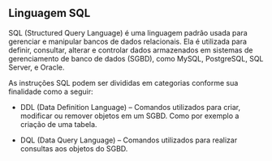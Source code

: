 ## Linguagem SQL

SQL (Structured Query Language) é uma linguagem padrão usada para gerenciar e manipular bancos de dados relacionais. Ela é utilizada para definir, consultar, alterar e controlar dados armazenados em sistemas de gerenciamento de banco de dados (SGBD), como MySQL, PostgreSQL, SQL Server, e Oracle.

As instruções SQL podem ser divididas em categorias conforme sua finalidade como a seguir:

- DDL (Data Definition Language) – Comandos utilizados para criar, modificar ou remover objetos em um SGBD. Como por exemplo a criação de uma tabela. 

- DQL (Data Query Language) – Comandos utilizados para realizar consultas aos objetos do SGBD.
